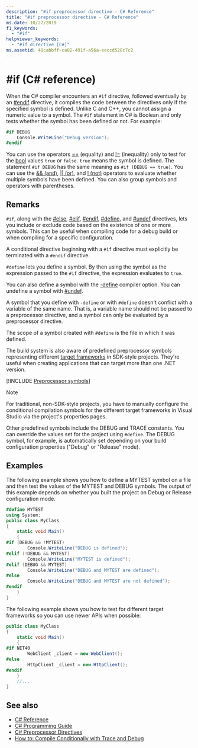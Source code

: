 ```yaml
---
description: "#if preprocessor directive - C# Reference"
title: "#if preprocessor directive - C# Reference"
ms.date: 10/27/2019
f1_keywords: 
  - "#if"
helpviewer_keywords: 
  - "#if directive [C#]"
ms.assetid: 48cabbff-ca82-491f-a56a-eeccd528c7c2
---
```

# #if (C# reference)

When the C# compiler encounters an `#if` directive, followed eventually by an [#endif](preprocessor-endif.md) directive, it compiles the code between the directives only if the specified symbol is defined. Unlike C and C++, you cannot assign a numeric value to a symbol. The `#if` statement in C# is Boolean and only tests whether the symbol has been defined or not. For example:

```csharp
#if DEBUG
    Console.WriteLine("Debug version");
#endif
```

You can use the operators [==](../operators/equality-operators.md#equality-operator-) (equality) and [!=](../operators/equality-operators.md#inequality-operator-) (inequality) only to test for the [bool](../builtin-types/bool.md) values `true` or `false`. `true` means the symbol is defined. The statement `#if DEBUG` has the same meaning as `#if (DEBUG == true)`. You can use the [&& (and)](../operators/boolean-logical-operators.md#conditional-logical-and-operator-), [&#124;&#124; (or)](../operators/boolean-logical-operators.md#conditional-logical-or-operator-), and [! (not)](../operators/boolean-logical-operators.md#logical-negation-operator-) operators to evaluate whether multiple symbols have been defined. You can also group symbols and operators with parentheses.

## Remarks

`#if`, along with the [#else](preprocessor-else.md), [#elif](preprocessor-elif.md), [#endif](preprocessor-endif.md), [#define](preprocessor-define.md), and [#undef](preprocessor-undef.md) directives, lets you include or exclude code based on the existence of one or more symbols. This can be useful when compiling code for a debug build or when compiling for a specific configuration.

A conditional directive beginning with a `#if` directive must explicitly be terminated with a `#endif` directive.

`#define` lets you define a symbol. By then using the symbol as the expression passed to the `#if` directive, the expression evaluates to `true`.

You can also define a symbol with the [-define](../compiler-options/define-compiler-option.md) compiler option. You can undefine a symbol with [#undef](preprocessor-undef.md).

A symbol that you define with `-define` or with `#define` doesn't conflict with a variable of the same name. That is, a variable name should not be passed to a preprocessor directive, and a symbol can only be evaluated by a preprocessor directive.

The scope of a symbol created with `#define` is the file in which it was defined.

The build system is also aware of predefined preprocessor symbols representing different [target frameworks](../../../standard/frameworks.md) in SDK-style projects. They're useful when creating applications that can target more than one .NET version.

[!INCLUDE [Preprocessor symbols](~/includes/preprocessor-symbols.md)]

> [!NOTE]
> For traditional, non-SDK-style projects, you have to manually configure the conditional compilation symbols for the different target frameworks in Visual Studio via the project's properties pages.

Other predefined symbols include the DEBUG and TRACE constants. You can override the values set for the project using `#define`. The DEBUG symbol, for example, is automatically set depending on your build configuration properties ("Debug" or "Release" mode).

## Examples

The following example shows you how to define a MYTEST symbol on a file and then test the values of the MYTEST and DEBUG symbols. The output of this example depends on whether you built the project on Debug or Release configuration mode.

```csharp
#define MYTEST
using System;
public class MyClass
{
    static void Main()
    {
#if (DEBUG && !MYTEST)
        Console.WriteLine("DEBUG is defined");
#elif (!DEBUG && MYTEST)
        Console.WriteLine("MYTEST is defined");
#elif (DEBUG && MYTEST)
        Console.WriteLine("DEBUG and MYTEST are defined");  
#else
        Console.WriteLine("DEBUG and MYTEST are not defined");
#endif
    }
}
```

The following example shows you how to test for different target frameworks so you can use newer APIs when possible:

```csharp
public class MyClass
{
    static void Main()
    {
#if NET40
        WebClient _client = new WebClient();
#else
        HttpClient _client = new HttpClient();
#endif
    }
    //...
}
```

## See also

- [C# Reference](../index.md)
- [C# Programming Guide](../../programming-guide/index.md)
- [C# Preprocessor Directives](index.md)
- [How to: Compile Conditionally with Trace and Debug](../../../framework/debug-trace-profile/how-to-compile-conditionally-with-trace-and-debug.md)
